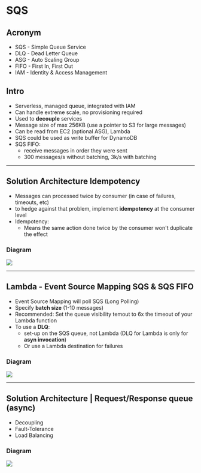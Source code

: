 # SQS

## Acronym
* SQS - Simple Queue Service
* DLQ - Dead Letter Queue
* ASG - Auto Scaling Group
* FIFO - First In, First Out
* IAM - Identity & Access Management

## Intro
* Serverless, managed queue, integrated with IAM
* Can handle extreme scale, no provisioning required
* Used to **decouple** services
* Message size of max 256KB (use a pointer to S3 for large messages)
* Can be read from EC2 (optional ASG), Lambda
* SQS could be used as write buffer for DynamoDB
* SQS FIFO:
  * receive messages in order they were sent
  * 300 messages/s without batching, 3k/s with batching
  
---

## Solution Architecture Idempotency
* Messages can processed twice by consumer (in case of failures, timeouts, etc)
* to hedge against that problem, implement **idempotency** at the consumer level
* Idempotency:
  * Means the same action done twice by the consumer won't duplicate the effect
  
### Diagram
[<img src="https://i.imgur.com/opP8ye9.png">](https://i.imgur.com/opP8ye9.png)

---

## Lambda - Event Source Mapping SQS & SQS FIFO
* Event Source Mapping will poll SQS (Long Polling)
* Specify **batch size** (1-10 messages)
* Recommended: Set the queue visibility temout to 6x the timeout of your Lambda function
* To use a **DLQ**:
  * set-up on the SQS queue, not Lambda (DLQ for Lambda is only for **asyn invocation**)
  * Or use a Lambda destination for failures

### Diagram
[<img src="https://i.imgur.com/n96KLUR.png">](https://i.imgur.com/n96KLUR.png)

---

## Solution Architecture | Request/Response queue (async)
* Decoupling
* Fault-Tolerance
* Load Balancing

### Diagram
[<img src="https://i.imgur.com/xjYpJDL.png">](https://i.imgur.com/xjYpJDL.png)
